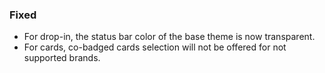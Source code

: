 ### Fixed
- For drop-in, the status bar color of the base theme is now transparent.
- For cards, co-badged cards selection will not be offered for not supported brands.
